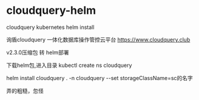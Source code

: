 # cloudquery-helm
cloudquery kubernetes helm install

询盾cloudquery 
一体化数据库操作管控云平台
https://www.cloudquery.club

v2.3.0压缩包 转 helm部署

下载helm包,进入目录
kubectl create ns cloudquery

helm install cloudquery . -n cloudquery --set storageClassName=sc的名字

弄的粗糙，忽怪

